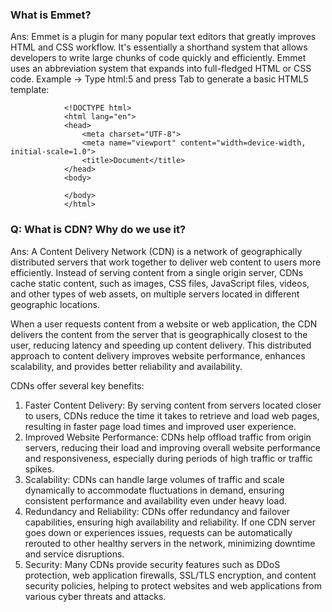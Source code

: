 ### What is Emmet?
Ans: Emmet is a plugin for many popular text editors that greatly improves HTML and CSS workflow. It's essentially a shorthand system that allows developers to write large chunks of code quickly and efficiently. Emmet uses an abbreviation system that expands into full-fledged HTML or CSS code.
Example ->
Type html:5 and press Tab to generate a basic HTML5 template:
```
            <!DOCTYPE html>
            <html lang="en">
            <head>
                <meta charset="UTF-8">
                <meta name="viewport" content="width=device-width, initial-scale=1.0">
                <title>Document</title>
            </head>
            <body>
                
            </body>
            </html>
```

### Q: What is CDN? Why do we use it?
Ans: A Content Delivery Network (CDN) is a network of geographically distributed servers that work together to deliver web content to users more efficiently. Instead of serving content from a single origin server, CDNs cache static content, such as images, CSS files, JavaScript files, videos, and other types of web assets, on multiple servers located in different geographic locations.

When a user requests content from a website or web application, the CDN delivers the content from the server that is geographically closest to the user, reducing latency and speeding up content delivery. This distributed approach to content delivery improves website performance, enhances scalability, and provides better reliability and availability.

CDNs offer several key benefits:

1. Faster Content Delivery: By serving content from servers located closer to users, CDNs reduce the time it takes to retrieve and load web pages, resulting in faster page load times and improved user experience.
2. Improved Website Performance: CDNs help offload traffic from origin servers, reducing their load and improving overall website performance and responsiveness, especially during periods of high traffic or traffic spikes.
3. Scalability: CDNs can handle large volumes of traffic and scale dynamically to accommodate fluctuations in demand, ensuring consistent performance and availability even under heavy load.
4. Redundancy and Reliability: CDNs offer redundancy and failover capabilities, ensuring high availability and reliability. If one CDN server goes down or experiences issues, requests can be automatically rerouted to other healthy servers in the network, minimizing downtime and service disruptions.
5. Security: Many CDNs provide security features such as DDoS protection, web application firewalls, SSL/TLS encryption, and content security policies, helping to protect websites and web applications from various cyber threats and attacks.


